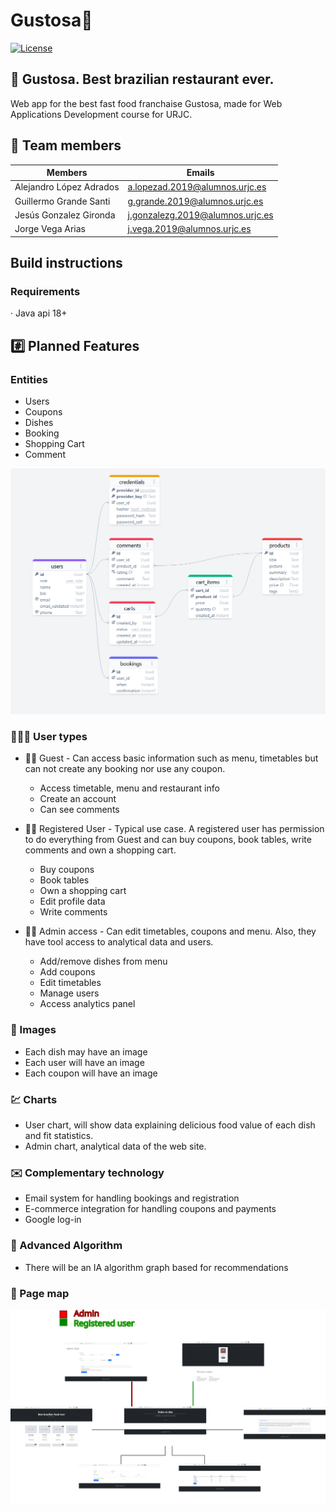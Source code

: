 # Gustosa🍐

[![License](https://img.shields.io/badge/License-Apache_2.0-blue.svg)](https://opensource.org/licenses/Apache-2.0)

## 🐛 Gustosa. Best brazilian restaurant ever.
Web app for the best fast food franchaise Gustosa, made for Web Applications Development course for URJC.

## 👤 Team members

| Members                 | Emails                           |
|-------------------------|----------------------------------|
| Alejandro López Adrados | a.lopezad.2019@alumnos.urjc.es   |
| Guillermo Grande Santi  | g.grande.2019@alumnos.urjc.es    |
| Jesús Gonzalez Gironda  | j.gonzalezg.2019@alumnos.urjc.es |
| Jorge Vega Arias        | j.vega.2019@alumnos.urjc.es      |

## Build instructions

### Requirements
· Java api 18+


## #️⃣ Planned Features

### Entities
- Users
- Coupons
- Dishes
- Booking
- Shopping Cart
- Comment

<img src=documents/database/azimutt_diagram/database_relations.png width="1024"/>

### 👩‍👦‍👦 User types

- 🧑‍🎓 Guest - Can access basic information such as menu, timetables but can not create any booking nor use any coupon.
    - Access timetable, menu and restaurant info
    - Create an account
    - Can see comments

- 👨‍💻 Registered User - Typical use case. A registered user has permission to do everything from Guest and can buy coupons, book tables, write comments and own a shopping cart.
    - Buy coupons
    - Book tables
    - Own a shopping cart
    - Edit profile data
    - Write comments

- 👮‍♀️ Admin access - Can edit timetables, coupons and menu. Also, they have tool access to analytical data and users.
    - Add/remove dishes from menu
    - Add coupons
    - Edit timetables
    - Manage users
    - Access analytics panel

### 🍃 Images
- Each dish may have an image
- Each user will have an image
- Each coupon will have an image

### 💹 Charts
- User chart, will show data explaining delicious food value of each dish and fit statistics.
- Admin chart, analytical data of the web site.

### ✉️ Complementary technology
- Email system for handling bookings and registration
- E-commerce integration for handling coupons and payments
- Google log-in

### 📖 Advanced Algorithm
- There will be an IA algorithm graph based for recommendations

### 📜 Page map

<img src=documents/wireframes/export.png width="1024"/>